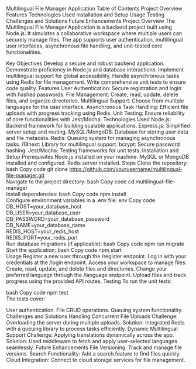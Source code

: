 
Multilingual File Manager Application
Table of Contents
Project Overview
Features
Technologies Used
Installation and Setup
Usage
Testing
Challenges and Solutions
Future Enhancements
Project Overview
The Multilingual File Manager Application is a backend project built using Node.js. It simulates a collaborative workspace where multiple users can securely manage files. The app supports user authentication, multilingual user interfaces, asynchronous file handling, and unit-tested core functionalities.

Key Objectives
Develop a secure and robust backend application.
Demonstrate proficiency in Node.js and database interactions.
Implement multilingual support for global accessibility.
Handle asynchronous tasks using Redis for file management.
Write comprehensive unit tests to ensure code quality.
Features
User Authentication: Secure registration and login with hashed passwords.
File Management: Create, read, update, delete files, and organize directories.
Multilingual Support: Choose from multiple languages for the user interface.
Asynchronous Task Handling: Efficient file uploads with progress tracking using Redis.
Unit Testing: Ensure reliability of core functionalities with Jest/Mocha.
Technologies Used
Node.js: Backend framework for building scalable applications.
Express.js: Simplified server setup and routing.
MySQL/MongoDB: Database for storing user data and file metadata.
Redis: Queuing system for managing asynchronous tasks.
i18next: Library for multilingual support.
bcrypt: Secure password hashing.
Jest/Mocha: Testing frameworks for unit tests.
Installation and Setup
Prerequisites
Node.js installed on your machine.
MySQL or MongoDB installed and configured.
Redis server installed.
Steps
Clone the repository:
bash
Copy code
git clone https://github.com/yourusername/multilingual-file-manager.git  
Navigate to the project directory:
bash
Copy code
cd multilingual-file-manager  
Install dependencies:
bash
Copy code
npm install  
Configure environment variables in a .env file:
env
Copy code
DB_HOST=your_database_host  
DB_USER=your_database_user  
DB_PASSWORD=your_database_password  
DB_NAME=your_database_name  
REDIS_HOST=your_redis_host  
REDIS_PORT=your_redis_port  
Run database migrations (if applicable):
bash
Copy code
npm run migrate  
Start the application:
bash
Copy code
npm start  
Usage
Register a new user through the /register endpoint.
Log in with your credentials at the /login endpoint.
Access your workspace to manage files:
Create, read, update, and delete files and directories.
Change your preferred language through the /language endpoint.
Upload files and track progress using the provided API routes.
Testing
To run the unit tests:

bash
Copy code
npm test  
The tests cover:

User authentication.
File CRUD operations.
Queuing system functionality.
Challenges and Solutions
Handling Concurrent File Uploads
Challenge: Overloading the server during multiple uploads.
Solution: Integrated Redis with a queuing library to process tasks efficiently.
Dynamic Multilingual Support
Challenge: Applying translations dynamically across the app.
Solution: Used middleware to fetch and apply user-selected languages seamlessly.
Future Enhancements
File Versioning: Track and manage file versions.
Search Functionality: Add a search feature to find files quickly.
Cloud Integration: Connect to cloud storage services for file management.
